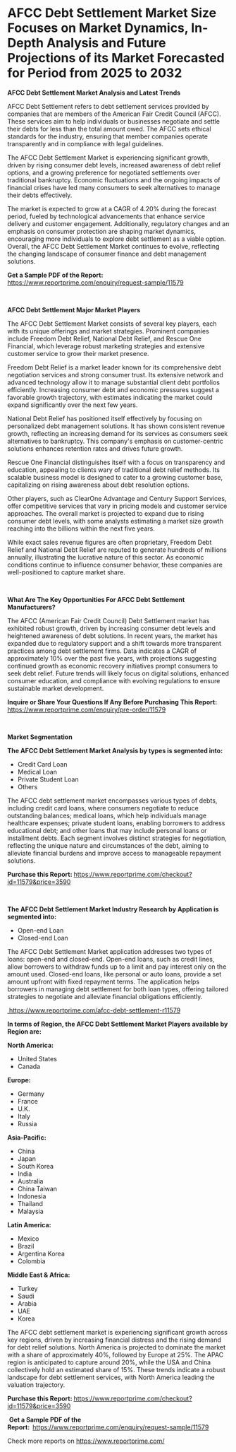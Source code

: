 <p><h1>AFCC Debt Settlement Market Size Focuses on Market Dynamics, In-Depth Analysis and Future Projections of its Market Forecasted for Period from 2025 to 2032</h1></p><p><strong>AFCC Debt Settlement Market Analysis and Latest Trends</strong></p>
<p><p>AFCC Debt Settlement refers to debt settlement services provided by companies that are members of the American Fair Credit Council (AFCC). These services aim to help individuals or businesses negotiate and settle their debts for less than the total amount owed. The AFCC sets ethical standards for the industry, ensuring that member companies operate transparently and in compliance with legal guidelines.</p><p>The AFCC Debt Settlement Market is experiencing significant growth, driven by rising consumer debt levels, increased awareness of debt relief options, and a growing preference for negotiated settlements over traditional bankruptcy. Economic fluctuations and the ongoing impacts of financial crises have led many consumers to seek alternatives to manage their debts effectively. </p><p>The market is expected to grow at a CAGR of 4.20% during the forecast period, fueled by technological advancements that enhance service delivery and customer engagement. Additionally, regulatory changes and an emphasis on consumer protection are shaping market dynamics, encouraging more individuals to explore debt settlement as a viable option. Overall, the AFCC Debt Settlement Market continues to evolve, reflecting the changing landscape of consumer finance and debt management solutions.</p></p>
<p><strong>Get a Sample PDF of the Report:&nbsp;</strong> <a href="https://www.reportprime.com/enquiry/request-sample/11579?utm_campaign=2639&utm_medium=2&utm_source=Github&utm_content=ia&utm_term=21032025&utm_id=afcc-debt-settlement">https://www.reportprime.com/enquiry/request-sample/11579</a></p>
<p>&nbsp;</p>
<p><strong>AFCC Debt Settlement Major Market Players</strong></p>
<p><p>The AFCC Debt Settlement Market consists of several key players, each with its unique offerings and market strategies. Prominent companies include Freedom Debt Relief, National Debt Relief, and Rescue One Financial, which leverage robust marketing strategies and extensive customer service to grow their market presence.</p><p>Freedom Debt Relief is a market leader known for its comprehensive debt negotiation services and strong consumer trust. Its extensive network and advanced technology allow it to manage substantial client debt portfolios efficiently. Increasing consumer debt and economic pressures suggest a favorable growth trajectory, with estimates indicating the market could expand significantly over the next few years.</p><p>National Debt Relief has positioned itself effectively by focusing on personalized debt management solutions. It has shown consistent revenue growth, reflecting an increasing demand for its services as consumers seek alternatives to bankruptcy. This company's emphasis on customer-centric solutions enhances retention rates and drives future growth.</p><p>Rescue One Financial distinguishes itself with a focus on transparency and education, appealing to clients wary of traditional debt relief methods. Its scalable business model is designed to cater to a growing customer base, capitalizing on rising awareness about debt resolution options.</p><p>Other players, such as ClearOne Advantage and Century Support Services, offer competitive services that vary in pricing models and customer service approaches. The overall market is projected to expand due to rising consumer debt levels, with some analysts estimating a market size growth reaching into the billions within the next five years.</p><p>While exact sales revenue figures are often proprietary, Freedom Debt Relief and National Debt Relief are reputed to generate hundreds of millions annually, illustrating the lucrative nature of this sector. As economic conditions continue to influence consumer behavior, these companies are well-positioned to capture market share.</p></p>
<p>&nbsp;</p>
<p><strong>What Are The Key Opportunities For AFCC Debt Settlement Manufacturers?</strong></p>
<p><p>The AFCC (American Fair Credit Council) Debt Settlement market has exhibited robust growth, driven by increasing consumer debt levels and heightened awareness of debt solutions. In recent years, the market has expanded due to regulatory support and a shift towards more transparent practices among debt settlement firms. Data indicates a CAGR of approximately 10% over the past five years, with projections suggesting continued growth as economic recovery initiatives prompt consumers to seek debt relief. Future trends will likely focus on digital solutions, enhanced consumer education, and compliance with evolving regulations to ensure sustainable market development.</p></p>
<p><strong>Inquire or Share Your Questions If Any Before Purchasing This Report:</strong> <a href="https://www.reportprime.com/enquiry/pre-order/11579?utm_campaign=2639&utm_medium=2&utm_source=Github&utm_content=ia&utm_term=21032025&utm_id=afcc-debt-settlement">https://www.reportprime.com/enquiry/pre-order/11579</a></p>
<p>&nbsp;</p>
<p><strong>Market Segmentation</strong></p>
<p><strong>The AFCC Debt Settlement Market Analysis by types is segmented into:</strong></p>
<p><ul><li>Credit Card Loan</li><li>Medical Loan</li><li>Private Student Loan</li><li>Others</li></ul></p>
<p><p>The AFCC debt settlement market encompasses various types of debts, including credit card loans, where consumers negotiate to reduce outstanding balances; medical loans, which help individuals manage healthcare expenses; private student loans, enabling borrowers to address educational debt; and other loans that may include personal loans or installment debts. Each segment involves distinct strategies for negotiation, reflecting the unique nature and circumstances of the debt, aiming to alleviate financial burdens and improve access to manageable repayment solutions.</p></p>
<p><strong>Purchase this Report:&nbsp;</strong><a href="https://www.reportprime.com/checkout?id=11579&price=3590&utm_campaign=2639&utm_medium=2&utm_source=Github&utm_content=ia&utm_term=21032025&utm_id=afcc-debt-settlement">https://www.reportprime.com/checkout?id=11579&price=3590</a></p>
<p>&nbsp;</p>
<p><strong>The AFCC Debt Settlement Market Industry Research by Application is segmented into:</strong></p>
<p><ul><li>Open-end Loan</li><li>Closed-end Loan</li></ul></p>
<p><p>The AFCC Debt Settlement Market application addresses two types of loans: open-end and closed-end. Open-end loans, such as credit lines, allow borrowers to withdraw funds up to a limit and pay interest only on the amount used. Closed-end loans, like personal or auto loans, provide a set amount upfront with fixed repayment terms. The application helps borrowers in managing debt settlement for both loan types, offering tailored strategies to negotiate and alleviate financial obligations efficiently.</p></p>
<p><a href="https://www.reportprime.com/afcc-debt-settlement-r11579?utm_campaign=2639&utm_medium=2&utm_source=Github&utm_content=ia&utm_term=21032025&utm_id=afcc-debt-settlement">&nbsp;https://www.reportprime.com/afcc-debt-settlement-r11579</a></p>
<p><strong>In terms of Region, the AFCC Debt Settlement Market Players available by Region are:</strong></p>
<p>
    <p> <strong> North America: </strong>
        <ul>
            <li>United States</li>
            <li>Canada</li>
        </ul>
        </p> 
    <p> <strong> Europe: </strong>
        <ul>
            <li>Germany</li>
            <li>France</li>
            <li>U.K.</li>
            <li>Italy</li>
            <li>Russia</li>
        </ul>
        </p> 
    <p> <strong> Asia-Pacific: </strong>
        <ul>
            <li>China</li>
            <li>Japan</li>
            <li>South Korea</li>
            <li>India</li>
            <li>Australia</li>
            <li>China Taiwan</li>
            <li>Indonesia</li>
            <li>Thailand</li>
            <li>Malaysia</li>
        </ul>
        </p> 
    <p> <strong> Latin America: </strong>
        <ul>
            <li>Mexico</li>
            <li>Brazil</li>
            <li>Argentina Korea</li>
            <li>Colombia</li>
        </ul>
        </p> 
    <p> <strong> Middle East & Africa: </strong>
        <ul>
            <li>Turkey</li>
            <li>Saudi</li>
            <li>Arabia</li>
            <li>UAE</li>
            <li>Korea</li>
        </ul>
    </p>
    </p>
<p><p>The AFCC debt settlement market is experiencing significant growth across key regions, driven by increasing financial distress and the rising demand for debt relief solutions. North America is projected to dominate the market with a share of approximately 40%, followed by Europe at 25%. The APAC region is anticipated to capture around 20%, while the USA and China collectively hold an estimated share of 15%. These trends indicate a robust landscape for debt settlement services, with North America leading the valuation trajectory.</p></p>
<p><strong>Purchase this Report: </strong><a href="https://www.reportprime.com/checkout?id=11579&price=3590&utm_campaign=2639&utm_medium=2&utm_source=Github&utm_content=ia&utm_term=21032025&utm_id=afcc-debt-settlement">https://www.reportprime.com/checkout?id=11579&price=3590</a></p>
<p>&nbsp;<strong>Get a Sample PDF of the Report:&nbsp;&nbsp;</strong><a href="https://www.reportprime.com/enquiry/request-sample/11579?utm_campaign=2639&utm_medium=2&utm_source=Github&utm_content=ia&utm_term=21032025&utm_id=afcc-debt-settlement">https://www.reportprime.com/enquiry/request-sample/11579</a></p>
<p><strong></strong></p>
<p>Check more reports on <a href="https://www.reportprime.com/?utm_campaign=2639&utm_medium=2&utm_source=Github&utm_content=ia&utm_term=21032025&utm_id=afcc-debt-settlement">https://www.reportprime.com/</a></p>